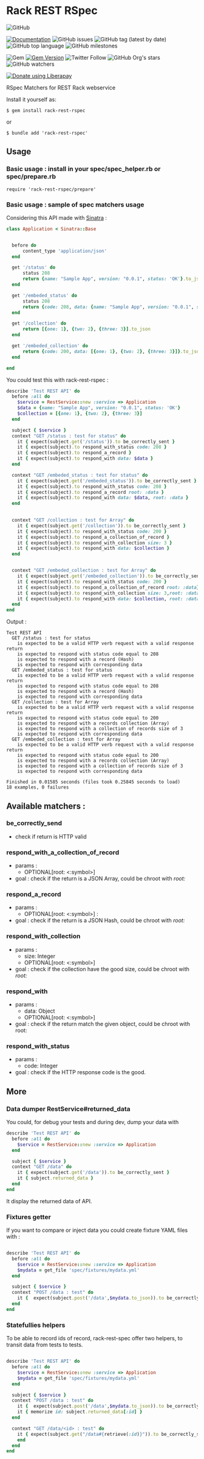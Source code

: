# Rack REST RSpec 

![GitHub](https://img.shields.io/github/license/Ultragreen/rack-rest-rspec)

[![Documentation](https://img.shields.io/badge/docs-rubydoc.info-brightgreen)](https://rubydoc.info/gems/rack-rest-rspec)
![GitHub issues](https://img.shields.io/github/issues/Ultragreen/rack-rest-rspec)
![GitHub tag (latest by date)](https://img.shields.io/github/v/tag/Ultragreen/rack-rest-rspec)
![GitHub top language](https://img.shields.io/github/languages/top/Ultragreen/rack-rest-rspec)
![GitHub milestones](https://img.shields.io/github/milestones/open/Ultragreen/rack-rest-rspec)

![Gem](https://img.shields.io/gem/dt/rack-rest-rspec)
[![Gem Version](https://badge.fury.io/rb/rack-rest-rspec.svg)](https://badge.fury.io/rb/rack-rest-rspec)
![Twitter Follow](https://img.shields.io/twitter/follow/Ultragreen?style=social)
![GitHub Org's stars](https://img.shields.io/github/stars/Ultragreen?style=social)
![GitHub watchers](https://img.shields.io/github/watchers/Ultragreen/carioca?style=social)

<noscript><a href="https://liberapay.com/ruydiaz/donate"><img alt="Donate using Liberapay" src="https://liberapay.com/assets/widgets/donate.svg"></a></noscript>

RSpec Matchers for REST Rack webservice


Install it yourself as:

    $ gem install rack-rest-rspec

or

    $ bundle add 'rack-rest-rspec'

## Usage

### Basic usage : install in your spec/spec_helper.rb or spec/prepare.rb 

    require 'rack-rest-rspec/prepare'

### Basic usage : sample of spec matchers usage

Considering this API made with [Sinatra](https://sinatrarb.com/) :


```ruby
class Application < Sinatra::Base


  before do
      content_type 'application/json'
  end

  get '/status' do
      status 208
      return {name: "Sample App", version: "0.0.1", status: 'OK'}.to_json
  end

  get '/embeded_status' do
      status 208
      return {code: 208, data: {name: "Sample App", version: "0.0.1", status: 'OK'}}.to_json
  end

  get '/collection' do
      return [{one: 1}, {two: 2}, {three: 3}].to_json
  end

  get '/embeded_collection' do
      return {code: 200, data: [{one: 1}, {two: 2}, {three: 3}]}.to_json
  end

end
```

You could test this with rack-rest-rspec :

```ruby
describe 'Test REST API' do
  before :all do
    $service = RestService::new :service => Application
    $data = {name: "Sample App", version: "0.0.1", status: 'OK'}
    $collection = [{one: 1}, {two: 2}, {three: 3}]
  end

  subject { $service }
  context "GET /status : test for status" do
    it { expect(subject.get('/status')).to be_correctly_sent }
    it { expect(subject).to respond_with_status code: 208 }
    it { expect(subject).to respond_a_record }
    it { expect(subject).to respond_with data: $data }
  end

  context "GET /embeded_status : test for status" do
    it { expect(subject.get('/embeded_status')).to be_correctly_sent }
    it { expect(subject).to respond_with_status code: 208 }
    it { expect(subject).to respond_a_record root: :data }
    it { expect(subject).to respond_with data: $data, root: :data } 
  end
  

  context "GET /collection : test for Array" do
    it { expect(subject.get('/collection')).to be_correctly_sent }
    it { expect(subject).to respond_with_status code: 200 }
    it { expect(subject).to respond_a_collection_of_record }
    it { expect(subject).to respond_with_collection size: 3 }
    it { expect(subject).to respond_with data: $collection }
  end


  context "GET /embeded_collection : test for Array" do
    it { expect(subject.get('/embeded_collection')).to be_correctly_sent }
    it { expect(subject).to respond_with_status code: 200 }
    it { expect(subject).to respond_a_collection_of_record root: :data}
    it { expect(subject).to respond_with_collection size: 3,root: :data }
    it { expect(subject).to respond_with data: $collection, root: :data }
  end
end
```
Output :

```
Test REST API
  GET /status : test for status
    is expected to be a valid HTTP verb request with a valid response return
    is expected to respond with status code equal to 208
    is expected to respond with a record (Hash)
    is expected to respond with corresponding data
  GET /embeded_status : test for status
    is expected to be a valid HTTP verb request with a valid response return
    is expected to respond with status code equal to 208
    is expected to respond with a record (Hash)
    is expected to respond with corresponding data
  GET /collection : test for Array
    is expected to be a valid HTTP verb request with a valid response return
    is expected to respond with status code equal to 200
    is expected to respond with a records collection (Array)
    is expected to respond with a collection of records size of 3
    is expected to respond with corresponding data
  GET /embeded_collection : test for Array
    is expected to be a valid HTTP verb request with a valid response return
    is expected to respond with status code equal to 200
    is expected to respond with a records collection (Array)
    is expected to respond with a collection of records size of 3
    is expected to respond with corresponding data

Finished in 0.01585 seconds (files took 0.25845 seconds to load)
18 examples, 0 failures
```

## Available matchers :


### be_correctly_send 

* check if return is HTTP valid

### respond_with_a_collection_of_record

* params :  
  - OPTIONAL[root: <:symbol>] 
* goal : check if the return is a JSON Array, could be chroot with *root:*


### respond_a_record 

* params : 
  - OPTIONAL[root: <:symbol>] : 
* goal : check if the return is a JSON Hash, could be chroot with *root:*

### respond_with_collection
* params :
  -  size: Integer
  -  OPTIONAL[root: <:symbol>] 
* goal : check if the collection have the good size, could be chroot with *root:*
  
### respond_with  
* params : 
  - data: Object
  - OPTIONAL[root: <:symbol>] 
* goal : check if the return match the given object, could be chroot with root:

### respond_with_status 
* params : 
  - code: Integer
* goal : check if the HTTP response code is the good.


## More 

### Data dumper RestService#returned_data

You could, for debug your tests and during dev, dump your data with 

```ruby
describe 'Test REST API' do
  before :all do
    $service = RestService::new :service => Application
  end

  subject { $service }
  context "GET /data" do
    it { expect(subject.get('/data')).to be_correctly_sent }
    it { subject.returned_data }
  end
end
``` 
    
It display the returned data of API. 

###  Fixtures getter

If you want to compare or inject data you could create fixture YAML files with :


```ruby

describe 'Test REST API' do
  before :all do
    $service = RestService::new :service => Application
    $mydata = get_file 'spec/fixtures/mydata.yml'
  end

  subject { $service }
  context "POST /data : test" do
    it {  expect(subject.post('/data',$mydata.to_json)).to be_correctly_sent }
  end
end
```

### Statefullies helpers

To be able to record ids of record, rack-rest-spec offer two helpers, to transit data from tests to tests.

```ruby

describe 'Test REST API' do
  before :all do
    $service = RestService::new :service => Application
    $mydata = get_file 'spec/fixtures/mydata.yml'
  end

  subject { $service }
  context "POST /data : test" do
    it {  expect(subject.post('/data',$mydata.to_json)).to be_correctly_sent }
    it { memorize id: subject.returned_data[:id] }
  end

  context "GET /data/<id> : test" do
    it { expect(subject.get("/data#{retrieve(:id)}")).to be_correctly_sent }
    end
  end
end
```


